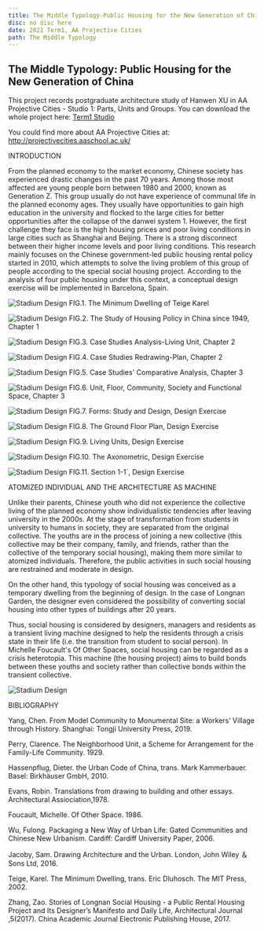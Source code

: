 ```yaml
---
title: The Middle Typology-Public Housing for the New Generation of China 
disc: no disc here
date: 2021 Term1, AA Projective Cities
path: The Middle Typology
---
```

<special>
</special>

## The Middle Typology: Public Housing for the New Generation of China

This project records postgraduate architecture study of Hanwen XU in AA Projective Cities - Studio 1: Parts, Units and Groups. You can download the whole project here: [Term1 Studio](https://github.com/HanwenXU721/HanwenXU.github.io/raw/master/resources/Term1%20Studio.pdf)
 
You could find more about AA Projective Cities at: 
http://projectivecities.aaschool.ac.uk/


INTRODUCTION

From the planned economy to the market economy, Chinese society has experienced drastic changes in the past 70 years. Among those most affected are young people born between 1980 and 2000, known as Generation Z. This group usually do not have experience of communal life in the planned economy ages. They usually have opportunities to gain high education in the university and flocked to the large cities for better opportunities after the collapse of the danwei system 1. However, the first challenge they face is the high housing prices and poor living conditions in large cities such as Shanghai and Beijing. There is a strong disconnect between their higher income levels and poor living conditions. This research mainly focuses on the Chinese government-led public housing rental policy started in 2010, which attempts to solve the living problem of this group of people according to the special social housing project. According to the analysis of four public housing under this context, a conceptual design exercise will be implemented in Barcelona, Spain.


![Stadium Design](../images/articles/design_01/1.jpg)
FIG.1. The Minimum Dwelling of Teige Karel


![Stadium Design](../images/articles/design_01/2.jpg)
FIG.2. The Study of Housing Policy in China since 1949, Chapter 1


![Stadium Design](../images/articles/design_01/3.jpg)
FIG.3. Case Studies Analysis-Living Unit, Chapter 2


![Stadium Design](../images/articles/design_01/4.jpg)
FIG.4. Case Studies Redrawing-Plan, Chapter 2


![Stadium Design](../images/articles/design_01/5.jpg)
FIG.5. Case Studies' Comparative Analysis, Chapter 3


![Stadium Design](../images/articles/design_01/6.jpg)
FIG.6. Unit, Floor, Community, Society and Functional Space, Chapter 3


![Stadium Design](../images/articles/design_01/7.jpg)
FIG.7. Forms: Study and Design, Design Exercise


![Stadium Design](../images/articles/design_01/8.jpg)
FIG.8. The Ground Floor Plan, Design Exercise


![Stadium Design](../images/articles/design_01/9.jpg)
FIG.9. Living Units, Design Exercise


![Stadium Design](../images/articles/design_01/10.jpg)
FIG.10. The Axonometric, Design Exercise


![Stadium Design](../images/articles/design_01/11.jpg)
FIG.11. Section 1-1`, Design Exercise


ATOMIZED INDIVIDUAL AND THE ARCHITECTURE AS MACHINE

Unlike their parents, Chinese youth who did not experience the collective living of the planned economy show individualistic tendencies after leaving university in the 2000s. At the stage of transformation from students in university to humans in society, they are separated from the original collective. The youths are in the process of joining a new collective (this collective may be their company, family, and friends, rather than the collective of the temporary social housing), making them more similar to atomized individuals. Therefore, the public activities in such social housing are restrained and moderate in design.

On the other hand, this typology of social housing was conceived as a temporary dwelling from the beginning of design. In the case of Longnan Garden, the designer even considered the possibility of converting social housing into other types of buildings after 20 years.

Thus, social housing is considered by designers, managers and residents as a transient living machine designed to help the residents through a crisis state in their life (i.e. the transition from student to social person). In Michelle Foucault's Of Other Spaces, social housing can be regarded as a crisis heterotopia. This machine (the housing project) aims to build bonds between these youths and society rather than collective bonds within the transient collective.


![Stadium Design](../images/articles/design_01/12.jpg)


BIBLIOGRAPHY

Yang, Chen. From Model Community to Monumental Site: a Workers’ Village through History. Shanghai: Tongji University Press, 2019.

Perry, Clarence. The Neighborhood Unit, a Scheme for Arrangement for the Family-Life Community. 1929.

Hassenpflug, Dieter. the Urban Code of China, trans. Mark Kammerbauer. Basel: Birkhäuser GmbH, 2010.

Evans, Robin. Translations from drawing to building and other essays. Architectural Assiociation,1978.

Foucault, Michelle. Of Other Space. 1986.

Wu, Fulong. Packaging a New Way of Urban Life: Gated Communities and Chinese New Urbanism. Cardiff: Cardiff University Paper, 2006.

Jacoby, Sam. Drawing Architecture and the Urban. London, John Wiley ＆ Sons Ltd, 2016.

Teige, Karel. The Minimum Dwelling, trans. Eric Dluhosch. The MIT Press, 2002.

Zhang, Zao. Stories of Longnan Social Housing - a Public Rental Housing Project and Its Designer’s Manifesto and Daily Life, Architectural Journal ,5(2017). China Academic Journal Electronic Publishing House, 2017.